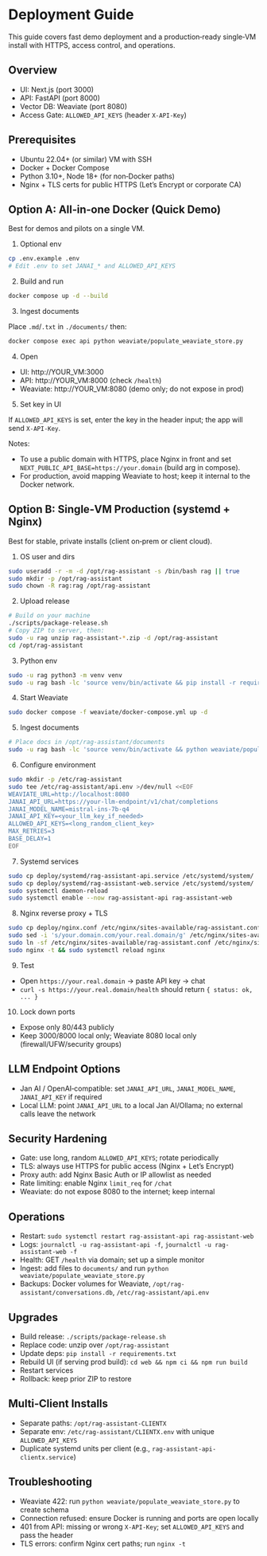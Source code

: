 # Deployment Guide

This guide covers fast demo deployment and a production‑ready single‑VM install with HTTPS, access control, and operations.

## Overview

- UI: Next.js (port 3000)
- API: FastAPI (port 8000)
- Vector DB: Weaviate (port 8080)
- Access Gate: `ALLOWED_API_KEYS` (header `X-API-Key`)

## Prerequisites

- Ubuntu 22.04+ (or similar) VM with SSH
- Docker + Docker Compose
- Python 3.10+, Node 18+ (for non‑Docker paths)
- Nginx + TLS certs for public HTTPS (Let’s Encrypt or corporate CA)

## Option A: All‑in‑one Docker (Quick Demo)

Best for demos and pilots on a single VM.

1) Optional env

```bash
cp .env.example .env
# Edit .env to set JANAI_* and ALLOWED_API_KEYS
```

2) Build and run

```bash
docker compose up -d --build
```

3) Ingest documents

Place `.md`/`.txt` in `./documents/` then:

```bash
docker compose exec api python weaviate/populate_weaviate_store.py
```

4) Open

- UI: http://YOUR_VM:3000
- API: http://YOUR_VM:8000 (check `/health`)
- Weaviate: http://YOUR_VM:8080 (demo only; do not expose in prod)

5) Set key in UI

If `ALLOWED_API_KEYS` is set, enter the key in the header input; the app will send `X-API-Key`.

Notes:
- To use a public domain with HTTPS, place Nginx in front and set `NEXT_PUBLIC_API_BASE=https://your.domain` (build arg in compose).
- For production, avoid mapping Weaviate to host; keep it internal to the Docker network.

## Option B: Single‑VM Production (systemd + Nginx)

Best for stable, private installs (client on‑prem or client cloud).

1) OS user and dirs

```bash
sudo useradd -r -m -d /opt/rag-assistant -s /bin/bash rag || true
sudo mkdir -p /opt/rag-assistant
sudo chown -R rag:rag /opt/rag-assistant
```

2) Upload release

```bash
# Build on your machine
./scripts/package-release.sh
# Copy ZIP to server, then:
sudo -u rag unzip rag-assistant-*.zip -d /opt/rag-assistant
cd /opt/rag-assistant
```

3) Python env

```bash
sudo -u rag python3 -m venv venv
sudo -u rag bash -lc 'source venv/bin/activate && pip install -r requirements.txt'
```

4) Start Weaviate

```bash
sudo docker compose -f weaviate/docker-compose.yml up -d
```

5) Ingest documents

```bash
# Place docs in /opt/rag-assistant/documents
sudo -u rag bash -lc 'source venv/bin/activate && python weaviate/populate_weaviate_store.py'
```

6) Configure environment

```bash
sudo mkdir -p /etc/rag-assistant
sudo tee /etc/rag-assistant/api.env >/dev/null <<EOF
WEAVIATE_URL=http://localhost:8080
JANAI_API_URL=https://your-llm-endpoint/v1/chat/completions
JANAI_MODEL_NAME=mistral-ins-7b-q4
JANAI_API_KEY=<your_llm_key_if_needed>
ALLOWED_API_KEYS=<long_random_client_key>
MAX_RETRIES=3
BASE_DELAY=1
EOF
```

7) Systemd services

```bash
sudo cp deploy/systemd/rag-assistant-api.service /etc/systemd/system/
sudo cp deploy/systemd/rag-assistant-web.service /etc/systemd/system/
sudo systemctl daemon-reload
sudo systemctl enable --now rag-assistant-api rag-assistant-web
```

8) Nginx reverse proxy + TLS

```bash
sudo cp deploy/nginx.conf /etc/nginx/sites-available/rag-assistant.conf
sudo sed -i 's/your.domain.com/your.real.domain/g' /etc/nginx/sites-available/rag-assistant.conf
sudo ln -sf /etc/nginx/sites-available/rag-assistant.conf /etc/nginx/sites-enabled/rag-assistant.conf
sudo nginx -t && sudo systemctl reload nginx
```

9) Test

- Open `https://your.real.domain` → paste API key → chat
- `curl -s https://your.real.domain/health` should return `{ status: ok, ... }`

10) Lock down ports

- Expose only 80/443 publicly
- Keep 3000/8000 local only; Weaviate 8080 local only (firewall/UFW/security groups)

## LLM Endpoint Options

- Jan AI / OpenAI‑compatible: set `JANAI_API_URL`, `JANAI_MODEL_NAME`, `JANAI_API_KEY` if required
- Local LLM: point `JANAI_API_URL` to a local Jan AI/Ollama; no external calls leave the network

## Security Hardening

- Gate: use long, random `ALLOWED_API_KEYS`; rotate periodically
- TLS: always use HTTPS for public access (Nginx + Let’s Encrypt)
- Proxy auth: add Nginx Basic Auth or IP allowlist as needed
- Rate limiting: enable Nginx `limit_req` for `/chat`
- Weaviate: do not expose 8080 to the internet; keep internal

## Operations

- Restart: `sudo systemctl restart rag-assistant-api rag-assistant-web`
- Logs: `journalctl -u rag-assistant-api -f`, `journalctl -u rag-assistant-web -f`
- Health: GET `/health` via domain; set up a simple monitor
- Ingest: add files to `documents/` and run `python weaviate/populate_weaviate_store.py`
- Backups: Docker volumes for Weaviate, `/opt/rag-assistant/conversations.db`, `/etc/rag-assistant/api.env`

## Upgrades

- Build release: `./scripts/package-release.sh`
- Replace code: unzip over `/opt/rag-assistant`
- Update deps: `pip install -r requirements.txt`
- Rebuild UI (if serving prod build): `cd web && npm ci && npm run build`
- Restart services
- Rollback: keep prior ZIP to restore

## Multi‑Client Installs

- Separate paths: `/opt/rag-assistant-CLIENTX`
- Separate env: `/etc/rag-assistant/CLIENTX.env` with unique `ALLOWED_API_KEYS`
- Duplicate systemd units per client (e.g., `rag-assistant-api-clientx.service`)

## Troubleshooting

- Weaviate 422: run `python weaviate/populate_weaviate_store.py` to create schema
- Connection refused: ensure Docker is running and ports are open locally
- 401 from API: missing or wrong `X-API-Key`; set `ALLOWED_API_KEYS` and pass the header
- TLS errors: confirm Nginx cert paths; run `nginx -t`

